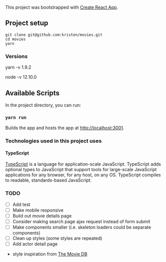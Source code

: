 This project was bootstrapped with [Create React App](https://github.com/facebook/create-react-app).

## Project setup

```
git clone git@github.com:kristen/movies.git
cd movies
yarn
```

### Versions

yarn -v
1.9.2

node -v
12.10.0

## Available Scripts

In the project directory, you can run:

### `yarn run`

Builds the app and hosts the app at [http://localhost:3001](http://localhost:3001).

### Technologies used in this project uses

#### TypeScript

[TypeScript](https://github.com/microsoft/TypeScript) is a language for application-scale JavaScript.
TypeScript adds optional types to JavaScript that support tools for large-scale JavaScript applications for any browser,
for any host, on any OS. TypeScript compiles to readable, standards-based JavaScript.

### TODO

- [ ] Add test
- [ ] Make mobile responsive
- [ ] Build out movie details page
- [ ] Consider making search page ajax request instead of form submit
- [ ] Make components smaller (i.e. skeleton loaders could be separate components)
- [ ] Clean up styles (some styles are repeated)
- [ ] Add actor detail page

* style inspiration from [The Movie DB](https://www.themoviedb.org/movie)